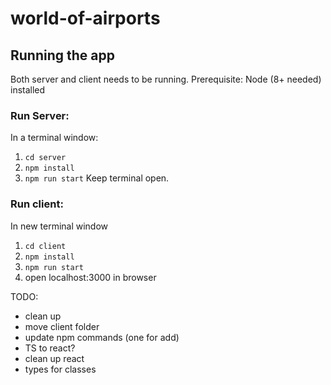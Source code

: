 # world-of-airports

## Running the app
Both server and client needs to be running.
Prerequisite: Node (8+ needed) installed

### Run Server:
In a terminal window:
1. `cd server`
2. `npm install`
3. `npm run start`
Keep terminal open.

### Run client:
In new terminal window
1. `cd client`
2. `npm install`
3. `npm run start`
4. open localhost:3000 in browser

TODO:
- clean up
- move client folder
- update npm commands (one for add)
- TS to react?
- clean up react
- types for classes